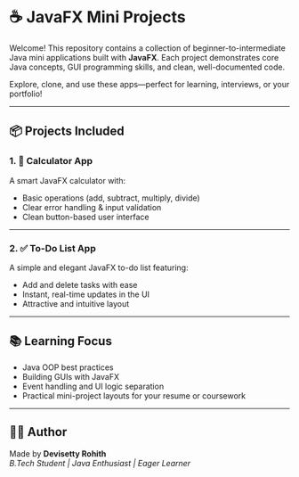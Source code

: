 # ☕ JavaFX Mini Projects

Welcome! This repository contains a collection of beginner-to-intermediate Java mini applications built with **JavaFX**. Each project demonstrates core Java concepts, GUI programming skills, and clean, well-documented code.

Explore, clone, and use these apps—perfect for learning, interviews, or your portfolio!

---

## 📦 Projects Included

### 1. 🧮 Calculator App

A smart JavaFX calculator with:

- Basic operations (add, subtract, multiply, divide)
- Clear error handling & input validation
- Clean button-based user interface

---

### 2. ✅ To-Do List App

A simple and elegant JavaFX to-do list featuring:

- Add and delete tasks with ease
- Instant, real-time updates in the UI
- Attractive and intuitive layout

---

## 📚 Learning Focus

- Java OOP best practices
- Building GUIs with JavaFX
- Event handling and UI logic separation
- Practical mini-project layouts for your resume or coursework

---

## 👨‍💻 Author

Made by **Devisetty Rohith**  
_B.Tech Student | Java Enthusiast | Eager Learner_
